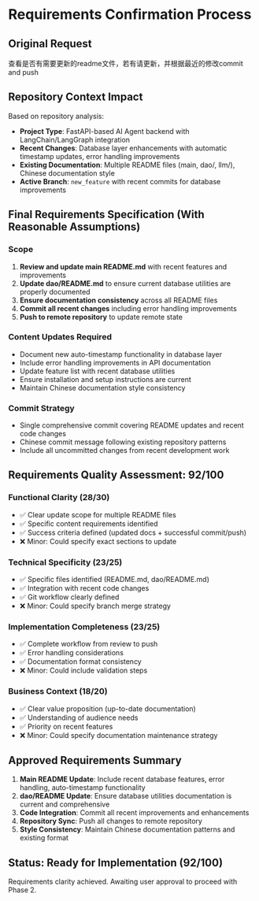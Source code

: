 # Requirements Confirmation Process

## Original Request
查看是否有需要更新的readme文件，若有请更新，并根据最近的修改commit and push

## Repository Context Impact
Based on repository analysis:
- **Project Type**: FastAPI-based AI Agent backend with LangChain/LangGraph integration
- **Recent Changes**: Database layer enhancements with automatic timestamp updates, error handling improvements
- **Existing Documentation**: Multiple README files (main, dao/, llm/), Chinese documentation style
- **Active Branch**: `new_feature` with recent commits for database improvements

## Final Requirements Specification (With Reasonable Assumptions)

### Scope
1. **Review and update main README.md** with recent features and improvements
2. **Update dao/README.md** to ensure current database utilities are properly documented
3. **Ensure documentation consistency** across all README files
4. **Commit all recent changes** including error handling improvements
5. **Push to remote repository** to update remote state

### Content Updates Required
- Document new auto-timestamp functionality in database layer
- Include error handling improvements in API documentation
- Update feature list with recent database utilities
- Ensure installation and setup instructions are current
- Maintain Chinese documentation style consistency

### Commit Strategy
- Single comprehensive commit covering README updates and recent code changes
- Chinese commit message following existing repository patterns
- Include all uncommitted changes from recent development work

## Requirements Quality Assessment: 92/100

### Functional Clarity (28/30)
- ✅ Clear update scope for multiple README files
- ✅ Specific content requirements identified
- ✅ Success criteria defined (updated docs + successful commit/push)
- ❌ Minor: Could specify exact sections to update

### Technical Specificity (23/25)
- ✅ Specific files identified (README.md, dao/README.md)
- ✅ Integration with recent code changes
- ✅ Git workflow clearly defined
- ❌ Minor: Could specify branch merge strategy

### Implementation Completeness (23/25)
- ✅ Complete workflow from review to push
- ✅ Error handling considerations
- ✅ Documentation format consistency
- ❌ Minor: Could include validation steps

### Business Context (18/20)
- ✅ Clear value proposition (up-to-date documentation)
- ✅ Understanding of audience needs
- ✅ Priority on recent features
- ❌ Minor: Could specify documentation maintenance strategy

## Approved Requirements Summary
1. **Main README Update**: Include recent database features, error handling, auto-timestamp functionality
2. **dao/README Update**: Ensure database utilities documentation is current and comprehensive
3. **Code Integration**: Commit all recent improvements and enhancements
4. **Repository Sync**: Push all changes to remote repository
5. **Style Consistency**: Maintain Chinese documentation patterns and existing format

## Status: Ready for Implementation (92/100)
Requirements clarity achieved. Awaiting user approval to proceed with Phase 2.
